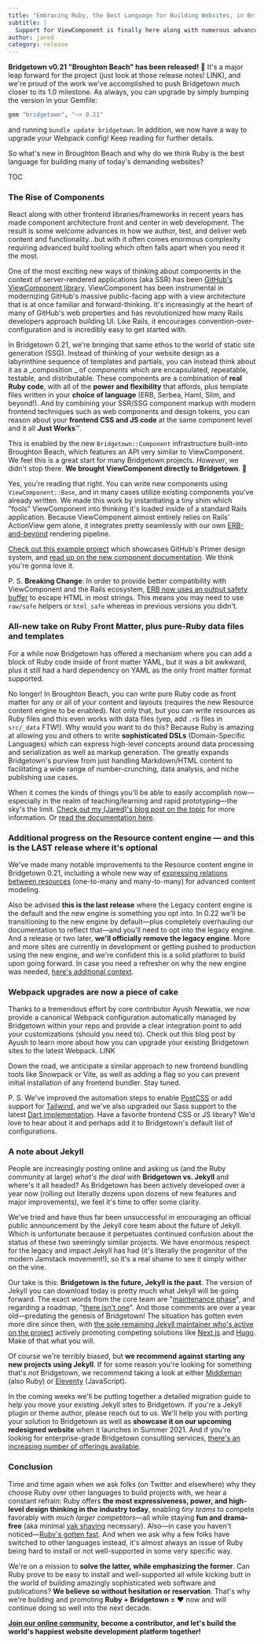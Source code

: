 ```yaml
---
title: "Embracing Ruby, the Best Language for Building Websites, in Bridgetown 0.21"
subtitle: |
  Support for ViewComponent is finally here along with numerous advances which fuel high-level design thinking. The powerful combination of Ruby and Bridgetown today enables tiny teams to compete favorably with much larger competitors.
author: jared
category: release
---
```


**Bridgetown v0.21 "Broughton Beach" has been released!** 🎉 It's a major leap forward for the project (just look at those release notes! LINK), and we're proud of the work we've accomplished to push Bridgetown much closer to its 1.0 milestone. As always, you can upgrade by simply bumping the version in your Gemfile:

```ruby
gem "bridgetown", "~> 0.21"
```

and running `bundle update bridgetown`. In addition, we now have a way to upgrade your Webpack config! Keep reading for further details.

So what's new in Broughton Beach and why do we think Ruby is the best language for building many of today's demanding websites?

TOC

### The Rise of Components

React along with other frontend libraries/frameworks in recent years has made component architecture front and center in web development. The result is some welcome advances in how we author, test, and deliver web content and functionality…but with it often comes enormous complexity requiring advanced build tooling which often falls apart when you need it the most.

One of the most exciting new ways of thinking about components in the context of server-rendered applications (aka SSR) has been [GitHub's ViewComponent library](https://viewcomponent.org). ViewComponent has been instrumental in modernizing GitHub's massive public-facing app with a view architecture that is at once familiar and forward-thinking. It's increasingly at the heart of many of GitHub's web properties and has revolutionized how many Rails developers approach building UI. Like Rails, it encourages convention-over-configuration and is incredibly easy to get started with.

In Bridgetown 0.21, we're bringing that same ethos to the world of static site generation (SSG). Instead of thinking of your website design as a labyrinthine sequence of templates and partials, you can instead think about it as a _composition _ of _components_ which are encapsulated, repeatable, testable, and distributable. These components are a combination of **real Ruby code**, with all of the **power and flexibility** that affords, plus template files written in your **choice of language** (ERB, Serbea, Haml, Slim, and beyond!). And by combining your SSR/SSG component markup with modern frontend techniques such as web components and design tokens, you can reason about your **frontend CSS and JS code** at the same component level and it all **Just Works**™.

This is enabled by the new `Bridgetown::Component` infrastructure built-into Broughton Beach, which features an API very similar to ViewComponent. We feel this is a great start for many Bridgetown projects. _However_, we didn't stop there. **We brought ViewComponent directly to Bridgetown**. 🤯

Yes, you're reading that right. You can write new components using  `ViewComponent::Base`, and in many cases utilize existing components you've already written. We made this work by instantiating a tiny shim which "fools" ViewComponent into thinking it's loaded inside of a standard Rails application. Because ViewComponent almost entirely relies on Rails' ActionView gem alone, it integrates pretty seamlessly with our own [ERB-and-beyond](/docs/erb-and-beyond) rendering pipeline.

[Check out this example project](https://primerdemo.onrender.com) which showcases GitHub's Primer design system, and [read up on the new component documentation](/docs/components/ruby). We think you're gonna love it.

P. S. **Breaking Change**: In order to provide better compatibility with ViewComponent and the Rails ecosystem, [ERB now uses an output safety buffer](/docs/erb-and-beyond#escaping-and-html-safety) to escape HTML in most strings. This means you may need to use `raw/safe` helpers or `html_safe` whereas in previous versions you didn't.

### All-new take on Ruby Front Matter, plus pure-Ruby data files and templates

For a while now Bridgetown has offered a mechanism where you can add a block of Ruby code inside of front matter YAML, but it was a bit awkward, plus it still had a hard dependency on YAML as the only front matter format supported.

No longer! In Broughton Beach, you can write pure Ruby code as front matter for any or all of your content and layouts (requires the new Resource content engine to be enabled). Not only that, but you can write resources as Ruby files and this even works with data files (yep, add `.rb` files in `src/_data` FTW!). Why would you want to do this? Because Ruby is amazing at allowing you and others to write **sophisticated DSLs** (Domain-Specific Languages) which can express high-level concepts around data processing and serialization as well as markup generation. The greatly expands Bridgetown's purview from just handling Markdown/HTML content to facilitating a wide range of number-crunching, data analysis, and niche publishing use cases.

When it comes the kinds of things you'll be able to easily accomplish now—especially in the realm of teaching/learning and rapid prototyping—the sky's the limit. [Check out my (Jared)'s blog post on the topic](https://www.ruby3.dev/jamstack-frameworks/2021/05/11/teaching-or-learning-ruby-try-bridgetown/) for more information. Or [read the documentation here](/docs/resources#ruby-front-matter-and-all-ruby-templates).

### Additional progress on the Resource content engine — and this is the LAST release where it's optional

We've made many notable improvements to the Resource content engine in Bridgetown 0.21, including a whole new way of [expressing relations between resources](/docs/resources#resource-relations) (one-to-many and many-to-many) for advanced content modeling.

Also be advised **this is the last release** where the Legacy content engine is the default and the new engine is something you opt into. In 0.22 we'll be transitioning to the new engine by default—plus completely overhauling our documentation to reflect that—and you'll need to opt into the legacy engine. And a release or two later, **we'll officially remove the legacy engine**. More and more sites are currently in development or getting pushed to production using the new engine, and we're confident this is a solid platform to build upon going forward. In case you need a refresher on why the new engine was needed, [here's additional context](/release/back-to-basics-0.20-healy-heights/#the-great-content-realignment-introducing-resources).

### Webpack upgrades are now a piece of cake

Thanks to a tremendous effort by core contributor Ayush Newatia, we now provide a canonical Webpack configuration automatically managed by Bridgetown within your repo and provide a clear integration point to add your customizations (should you need to). Check out this blog post by Ayush to learn more about how you can upgrade your existing Bridgetown sites to the latest Webpack. LINK

Down the road, we anticipate a similar approach to new frontend bundling tools like Snowpack or Vite, as well as adding a flag so you can prevent initial installation of any frontend bundler. Stay tuned.

P. S. We've improved the automation steps to enable [PostCSS](https://postcss.org) or add support for [Tailwind](https://tailwindcss.com), and we've also upgraded our Sass support to the latest [Dart implementation](https://sass-lang.com/dart-sass). Have a favorite frontend CSS or JS library? We'd love to hear about it and perhaps add it to Bridgetown's default list of configurations.

### A note about Jekyll

People are increasingly posting online and asking us (and the Ruby community at large) _what's the deal with_ **Bridgetown vs. Jekyll** and where's it all headed? As Bridgetown has been actively developed over a year now (rolling out literally dozens upon dozens of new features and major improvements), we feel it's time to offer some clarity.

We've tried and have thus far been unsuccessful in encouraging an official public announcement by the Jekyll core team about the future of Jekyll. Which is unfortunate because it perpetuates continued confusion about the status of these two seemingly similar projects. We have enormous respect for the legacy and impact Jekyll has had (it's literally the progenitor of the modern Jamstack movement!), so it's a real shame to see it simply wither on the vine.

Our take is this: **Bridgetown is the future, Jekyll is the past**. The version of Jekyll you can download today is pretty much what Jekyll will be going forward. The exact words from the core team are "[maintenance phase](https://github.com/jekyll/jekyll/issues/8085#issuecomment-606180128)", and regarding a roadmap, "[there isn't one](https://github.com/jekyll/jekyll/issues/8085#issuecomment-606730916)". And those comments are over a year old—predating the genesis of Bridgetown! The situation has gotten even more dire since then, with [the sole remaining Jekyll maintainer who's active on the project](https://github.com/DirtyF) actively promoting competing solutions like [Next.js](https://tina.io/blog/tina-cloud-and-nextjs-the-perfect-match/) and [Hugo](https://jamstatic.fr). Make of that what you will.

Of course we're terribly biased, but **we recommend against starting any new projects using Jekyll**. If for some reason you're looking for something that's _not_ Bridgetown, we recommend taking a look at either [Middleman](https://middlemanapp.com) (also Ruby) or [Eleventy](https://www.11ty.dev) (JavaScript).

In the coming weeks we'll be putting together a detailed migration guide to help you move your existing Jekyll sites to Bridgetown. If you're a Jekyll plugin or theme author, please reach out to us. We'll help you with porting your solution to Bridgetown as well as **showcase it on our upcoming redesigned website** when it launches in Summer 2021. And if you're looking for enterprise-grade Bridgetown consulting services, [there's an increasing number of offerings available](https://github.com/bridgetownrb/bridgetown#commercial-support).

### Conclusion

Time and time again when we ask folks (on Twitter and elsewhere) why they choose Ruby over other languages to build projects with, we hear a constant refrain: Ruby offers **the most expressiveness, power, and high-level design thinking in the industry today**, enabling _tiny teams_ to compete favorably with _much larger competitors_—all while staying **fun and drama-free** (aka minimal [yak shaving](https://americanexpress.io/yak-shaving/) necessary). Also—in case you haven't noticed—[Ruby's gotten fast](https://twitter.com/jaredcwhite/status/1379085963830259716?s=21). And when we ask why a few folks have switched to other languages instead, it's almost always an issue of Ruby being hard to install or not well-supported in some very specific way.

We're on a mission to **solve the latter, while emphasizing the former**. Can Ruby prove to be easy to install and well-supported all while kicking butt in the world of building amazingly sophisticated web software and publications? **We believe so without hesitation or reservation**. That's why we're building and promoting **Ruby + Bridgetown =** ❤️ now and will continue doing so well into the next decade.

**[Join our online community](/docs/community), become a contributor, and let's build the world's happiest website development platform together!**
